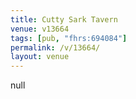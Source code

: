 ```yaml
---
title: Cutty Sark Tavern
venue: v13664
tags: [pub, "fhrs:694084"]
permalink: /v/13664/
layout: venue
---
```

null